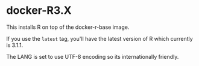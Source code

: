 docker-R3.X
===========

This installs R on top of the docker-r-base image.

If you use the `latest` tag, you'll have the latest version of R which currently is 3.1.1.

The LANG is set to use UTF-8 encoding so its internationally friendly.
